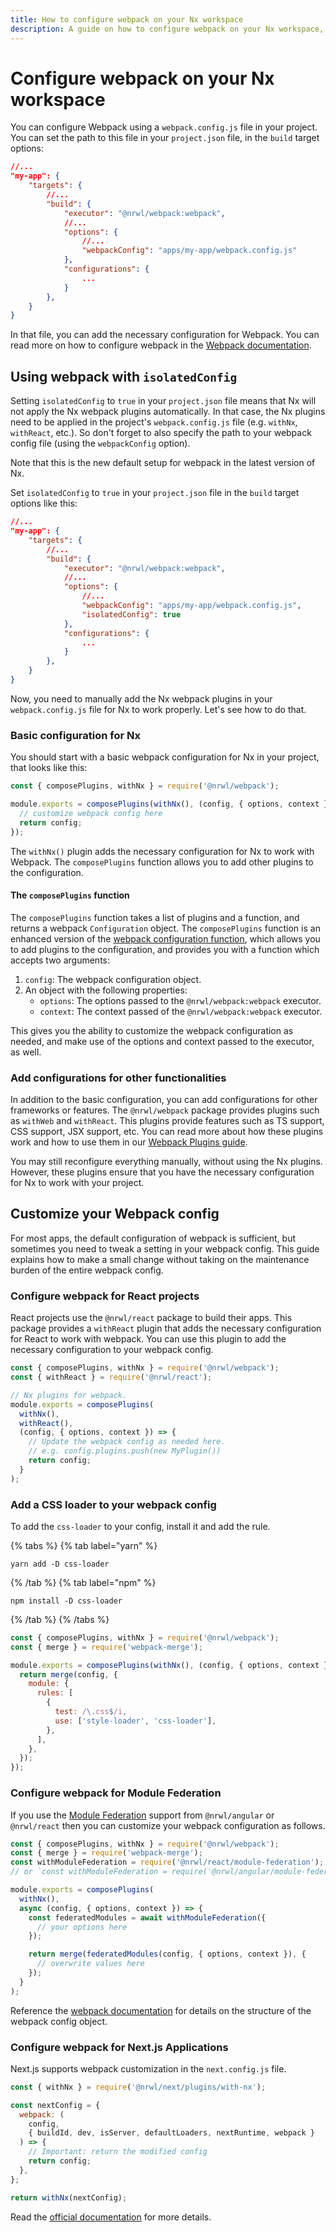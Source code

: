 ```yaml
---
title: How to configure webpack on your Nx workspace
description: A guide on how to configure webpack on your Nx workspace, and instructions on how to customize your webpack configuration
---
```


# Configure webpack on your Nx workspace

You can configure Webpack using a `webpack.config.js` file in your project. You can set the path to this file in your `project.json` file, in the `build` target options:

```json
//...
"my-app": {
    "targets": {
        //...
        "build": {
            "executor": "@nrwl/webpack:webpack",
            //...
            "options": {
                //...
                "webpackConfig": "apps/my-app/webpack.config.js"
            },
            "configurations": {
                ...
            }
        },
    }
}
```

In that file, you can add the necessary configuration for Webpack. You can read more on how to configure webpack in the [Webpack documentation](https://webpack.js.org/concepts/configuration/).

## Using webpack with `isolatedConfig`

Setting `isolatedConfig` to `true` in your `project.json` file means that Nx will not apply the Nx webpack plugins automatically. In that case, the Nx plugins need to be applied in the project's `webpack.config.js` file (e.g. `withNx`, `withReact`, etc.). So don't forget to also specify the path to your webpack config file (using the `webpackConfig` option).

Note that this is the new default setup for webpack in the latest version of Nx.

Set `isolatedConfig` to `true` in your `project.json` file in the `build` target options like this:

```json
//...
"my-app": {
    "targets": {
        //...
        "build": {
            "executor": "@nrwl/webpack:webpack",
            //...
            "options": {
                //...
                "webpackConfig": "apps/my-app/webpack.config.js",
                "isolatedConfig": true
            },
            "configurations": {
                ...
            }
        },
    }
}
```

Now, you need to manually add the Nx webpack plugins in your `webpack.config.js` file for Nx to work properly. Let's see how to do that.

### Basic configuration for Nx

You should start with a basic webpack configuration for Nx in your project, that looks like this:

```js {% fileName="apps/my-app/webpack.config.js" %}
const { composePlugins, withNx } = require('@nrwl/webpack');

module.exports = composePlugins(withNx(), (config, { options, context }) => {
  // customize webpack config here
  return config;
});
```

The `withNx()` plugin adds the necessary configuration for Nx to work with Webpack. The `composePlugins` function allows you to add other plugins to the configuration.

#### The `composePlugins` function

The `composePlugins` function takes a list of plugins and a function, and returns a webpack `Configuration` object. The `composePlugins` function is an enhanced version of the [webpack configuration function](https://webpack.js.org/configuration/configuration-types/#exporting-a-function), which allows you to add plugins to the configuration, and provides you with a function which accepts two arguments:

1. `config`: The webpack configuration object.
2. An object with the following properties:
   - `options`: The options passed to the `@nrwl/webpack:webpack` executor.
   - `context`: The context passed of the `@nrwl/webpack:webpack` executor.

This gives you the ability to customize the webpack configuration as needed, and make use of the options and context passed to the executor, as well.

### Add configurations for other functionalities

In addition to the basic configuration, you can add configurations for other frameworks or features. The `@nrwl/webpack` package provides plugins such as `withWeb` and `withReact`. This plugins provide features such as TS support, CSS support, JSX support, etc. You can read more about how these plugins work and how to use them in our [Webpack Plugins guide](/packages/webpack/documents/webpack-plugins).

You may still reconfigure everything manually, without using the Nx plugins. However, these plugins ensure that you have the necessary configuration for Nx to work with your project.

## Customize your Webpack config

For most apps, the default configuration of webpack is sufficient, but sometimes you need to tweak a setting in your webpack config. This guide explains how to make a small change without taking on the maintenance burden of the entire webpack config.

### Configure webpack for React projects

React projects use the `@nrwl/react` package to build their apps. This package provides a `withReact` plugin that adds the necessary configuration for React to work with webpack. You can use this plugin to add the necessary configuration to your webpack config.

```js {% fileName="apps/my-app/webpack.config.js" %}
const { composePlugins, withNx } = require('@nrwl/webpack');
const { withReact } = require('@nrwl/react');

// Nx plugins for webpack.
module.exports = composePlugins(
  withNx(),
  withReact(),
  (config, { options, context }) => {
    // Update the webpack config as needed here.
    // e.g. config.plugins.push(new MyPlugin())
    return config;
  }
);
```

### Add a CSS loader to your webpack config

To add the `css-loader` to your config, install it and add the rule.

{% tabs %}
{% tab label="yarn" %}

```shell
yarn add -D css-loader
```

{% /tab %}
{% tab label="npm" %}

```shell
npm install -D css-loader
```

{% /tab %}
{% /tabs %}

```js {% fileName="apps/my-app/webpack.config.js" %}
const { composePlugins, withNx } = require('@nrwl/webpack');
const { merge } = require('webpack-merge');

module.exports = composePlugins(withNx(), (config, { options, context }) => {
  return merge(config, {
    module: {
      rules: [
        {
          test: /\.css$/i,
          use: ['style-loader', 'css-loader'],
        },
      ],
    },
  });
});
```

### Configure webpack for Module Federation

If you use the [Module Federation](/recipes/module-federation/faster-builds) support from `@nrwl/angular` or `@nrwl/react` then
you can customize your webpack configuration as follows.

```js {% fileName="apps/my-app/webpack.config.js" %}
const { composePlugins, withNx } = require('@nrwl/webpack');
const { merge } = require('webpack-merge');
const withModuleFederation = require('@nrwl/react/module-federation');
// or `const withModuleFederation = require('@nrwl/angular/module-federation');`

module.exports = composePlugins(
  withNx(),
  async (config, { options, context }) => {
    const federatedModules = await withModuleFederation({
      // your options here
    });

    return merge(federatedModules(config, { options, context }), {
      // overwrite values here
    });
  }
);
```

Reference the [webpack documentation](https://webpack.js.org/configuration/) for details on the structure of the webpack
config object.

### Configure webpack for Next.js Applications

Next.js supports webpack customization in the `next.config.js` file.

```js {% fileName="next.config.js" %}
const { withNx } = require('@nrwl/next/plugins/with-nx');

const nextConfig = {
  webpack: (
    config,
    { buildId, dev, isServer, defaultLoaders, nextRuntime, webpack }
  ) => {
    // Important: return the modified config
    return config;
  },
};

return withNx(nextConfig);
```

Read the [official documentation](https://nextjs.org/docs/api-reference/next.config.js/custom-webpack-config) for more details.
